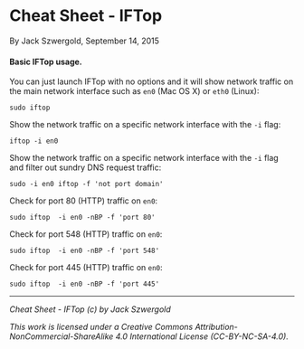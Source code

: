 # Cheat Sheet - IFTop

By Jack Szwergold, September 14, 2015

#### Basic IFTop usage.

You can just launch IFTop with no options and it will show network traffic on the main network interface such as `en0` (Mac OS X) or `eth0` (Linux):

    sudo iftop

Show the network traffic on a specific network interface with the `-i` flag:

    iftop -i en0

Show the network traffic on a specific network interface with the `-i` flag and filter out sundry DNS request traffic:

    sudo -i en0 iftop -f 'not port domain'

Check for port 80 (HTTP) traffic on `en0`:

    sudo iftop  -i en0 -nBP -f 'port 80'

Check for port 548 (HTTP) traffic on `en0`:

    sudo iftop  -i en0 -nBP -f 'port 548'

Check for port 445 (HTTP) traffic on `en0`:

    sudo iftop  -i en0 -nBP -f 'port 445'

***

*Cheat Sheet - IFTop (c) by Jack Szwergold*

*This work is licensed under a Creative Commons Attribution-NonCommercial-ShareAlike 4.0 International License (CC-BY-NC-SA-4.0).*